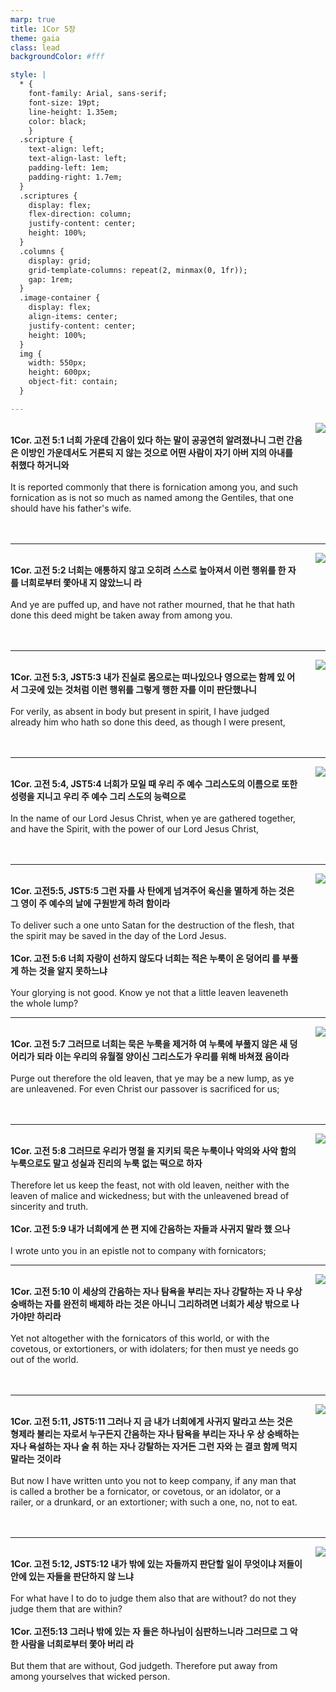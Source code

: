 ```yaml
---
marp: true
title: 1Cor 5장
theme: gaia
class: lead
backgroundColor: #fff

style: |
  * {
    font-family: Arial, sans-serif;
    font-size: 19pt;
    line-height: 1.35em;
    color: black;
    }
  .scripture {
    text-align: left;
    text-align-last: left;
    padding-left: 1em;
    padding-right: 1.7em;
  }
  .scriptures {
    display: flex;
    flex-direction: column;
    justify-content: center;
    height: 100%;
  }
  .columns {
    display: grid;
    grid-template-columns: repeat(2, minmax(0, 1fr));
    gap: 1rem;
  }
  .image-container {
    display: flex;
    align-items: center;
    justify-content: center;
    height: 100%;
  }
  img {
    width: 550px;
    height: 600px;
    object-fit: contain;
  }

---
```


<div class="columns">
  <div class="scriptures">
    <br>
    <div class="scripture">
      <b>1Cor. 고전 5:1 너희 가운데 간음이 있다 하는 말이 공공연히 알려졌나니 그런 간음은 이방인 가운데서도 거론되 지 않는 것으로 어떤 사람이 자기 아버 지의 아내를 취했다 하거니와 
      </b>
    </div>
    <br>
    <div class="scripture">It is reported commonly that there is fornication among you, and such fornication as is not so much as named among the Gentiles, that one should have his father's wife. 
    </div>
    <br>
    <div class="scripture">
      <b>
      </b>
    </div>
    <br>
    <div class="scripture">
    </div>         
  </div>
  <div class="image-container">
    <img src='../../pictures/picture_70.jpg'>
  </div>
</div>

---

<div class="columns">
  <div class="scriptures">
    <br>
    <div class="scripture">
      <b>1Cor. 고전 5:2 너희는 애통하지 않고 오히려 스스로 높아져서 이런 행위를 한 자를 너희로부터 쫓아내 지 않았느니 라 
      </b>
    </div>
    <br>
    <div class="scripture">And ye are puffed up, and have not rather mourned, that he that hath done this deed might be taken away from among you. 
    </div>
    <br>
    <div class="scripture">
      <b>
      </b>
    </div>
    <br>
    <div class="scripture">
    </div>         
  </div>
  <div class="image-container">
    <img src='../../pictures/picture_163.jpg'>
  </div>
</div>

---

<div class="columns">
  <div class="scriptures">
    <br>
    <div class="scripture">
      <b>1Cor. 고전 5:3, JST5:3 내가 진실로 몸으로는 떠나있으나 영으로는 함께 있 어서 그곳에 있는 것처럼 이런 행위를 그렇게 행한 자를 이미 판단했나니 
      </b>
    </div>
    <br>
    <div class="scripture">For verily, as absent in body but present in spirit, I have judged already him who hath so done this deed, as though I were present, 
    </div>
    <br>
    <div class="scripture">
      <b>
      </b>
    </div>
    <br>
    <div class="scripture">
    </div>         
  </div>
  <div class="image-container">
    <img src='../../pictures/picture_58.jpg'>
  </div>
</div>

---

<div class="columns">
  <div class="scriptures">
    <br>
    <div class="scripture">
      <b>1Cor. 고전 5:4, JST5:4 너희가 모일 때 우리 주 예수 그리스도의 이름으로 또한 성령을 지니고 우리 주 예수 그리 스도의 능력으로 
      </b>
    </div>
    <br>
    <div class="scripture">In the name of our Lord Jesus Christ, when ye are gathered together, and have the Spirit, with the power of our Lord Jesus Christ, 
    </div>
    <br>
    <div class="scripture">
      <b>
      </b>
    </div>
    <br>
    <div class="scripture">
    </div>         
  </div>
  <div class="image-container">
    <img src='../../pictures/picture_1.jpg'>
  </div>
</div>

---

<div class="columns">
  <div class="scriptures">
    <br>
    <div class="scripture">
      <b>1Cor. 고전5:5, JST5:5 그런 자를 사 탄에게 넘겨주어 육신을 멸하게 하는 것은 그 영이 주 예수의 날에 구원받게 하려 함이라 
      </b>
    </div>
    <br>
    <div class="scripture">To deliver such a one unto Satan for the destruction of the flesh, that the spirit may be saved in the day of the Lord Jesus. 
    </div>
    <br>
    <div class="scripture">
      <b>1Cor. 고전 5:6 너희 자랑이 선하지 않도다 너희는 적은 누룩이 온 덩어리 를 부풀게 하는 것을 알지 못하느냐 
      </b>
    </div>
    <br>
    <div class="scripture">Your glorying is not good. Know ye not that a little leaven leaveneth the whole lump? 
    </div>         
  </div>
  <div class="image-container">
    <img src='../../pictures/picture_27.jpg'>
  </div>
</div>

---

<div class="columns">
  <div class="scriptures">
    <br>
    <div class="scripture">
      <b>1Cor. 고전 5:7 그러므로 너희는 묵은 누룩을 제거하 여 누룩에 부풀지 않은 새 덩어리가 되라 이는 우리의 유월절 양이신 그리스도가 우리를 위해 바쳐졌 음이라 
      </b>
    </div>
    <br>
    <div class="scripture">Purge out therefore the old leaven, that ye may be a new lump, as ye are unleavened. For even Christ our passover is sacrificed for us; 
    </div>
    <br>
    <div class="scripture">
      <b>
      </b>
    </div>
    <br>
    <div class="scripture">
    </div>         
  </div>
  <div class="image-container">
    <img src='../../pictures/picture_36.jpg'>
  </div>
</div>

---

<div class="columns">
  <div class="scriptures">
    <br>
    <div class="scripture">
      <b>1Cor. 고전 5:8 그러므로 우리가 명절 을 지키되 묵은 누룩이나 악의와 사악 함의 누룩으로도 말고 성실과 진리의 누룩 없는 떡으로 하자 
      </b>
    </div>
    <br>
    <div class="scripture">Therefore let us keep the feast, not with old leaven, neither with the leaven of malice and wickedness; but with the unleavened bread of sincerity and truth. 
    </div>
    <br>
    <div class="scripture">
      <b>1Cor. 고전 5:9 내가 너희에게 쓴 편 지에 간음하는 자들과 사귀지 말라 했 으나 
      </b>
    </div>
    <br>
    <div class="scripture">I wrote unto you in an epistle not to company with fornicators; 
    </div>         
  </div>
  <div class="image-container">
    <img src='../../pictures/picture_165.jpg'>
  </div>
</div>

---

<div class="columns">
  <div class="scriptures">
    <br>
    <div class="scripture">
      <b>1Cor. 고전 5:10 이 세상의 간음하는 자나 탐욕을 부리는 자나 강탈하는 자 나 우상 숭배하는 자를 완전히 배제하 라는 것은 아니니 그리하려면 너희가 세상 밖으로 나가야만 하리라 
      </b>
    </div>
    <br>
    <div class="scripture">Yet not altogether with the fornicators of this world, or with the covetous, or extortioners, or with idolaters; for then must ye needs go out of the world. 
    </div>
    <br>
    <div class="scripture">
      <b>
      </b>
    </div>
    <br>
    <div class="scripture">
    </div>         
  </div>
  <div class="image-container">
    <img src='../../pictures/picture_66.jpg'>
  </div>
</div>

---

<div class="columns">
  <div class="scriptures">
    <br>
    <div class="scripture">
      <b>1Cor. 고전 5:11, JST5:11 그러나 지 금 내가 너희에게 사귀지 말라고 쓰는 것은 형제라 불리는 자로서 누구든지 간음하는 자나 탐욕을 부리는 자나 우 상 숭배하는 자나 욕설하는 자나 술 취 하는 자나 강탈하는 자거든 그런 자와 는 결코 함께 먹지 말라는 것이라 
      </b>
    </div>
    <br>
    <div class="scripture">But now I have written unto you not to keep company, if any man that is called a brother be a fornicator, or covetous, or an idolator, or a railer, or a drunkard, or an extortioner; with such a one, no, not to eat. 
    </div>
    <br>
    <div class="scripture">
      <b>
      </b>
    </div>
    <br>
    <div class="scripture">
    </div>         
  </div>
  <div class="image-container">
    <img src='../../pictures/picture_103.jpg'>
  </div>
</div>

---

<div class="columns">
  <div class="scriptures">
    <br>
    <div class="scripture">
      <b>1Cor. 고전 5:12, JST5:12 내가 밖에 있는 자들까지 판단할 일이 무엇이냐 저들이 안에 있는 자들을 판단하지 않 느냐 
      </b>
    </div>
    <br>
    <div class="scripture">For what have I to do to judge them also that are without? do not they judge them that are within? 
    </div>
    <br>
    <div class="scripture">
      <b>1Cor. 고전5:13 그러나 밖에 있는 자 들은 하나님이 심판하느니라 그러므로 그 악한 사람을 너희로부터 쫓아 버리 라 
      </b>
    </div>
    <br>
    <div class="scripture">But them that are without, God judgeth. Therefore put away from among yourselves that wicked person.
    </div>         
  </div>
  <div class="image-container">
    <img src='../../pictures/picture_94.jpg'>
  </div>
</div>

